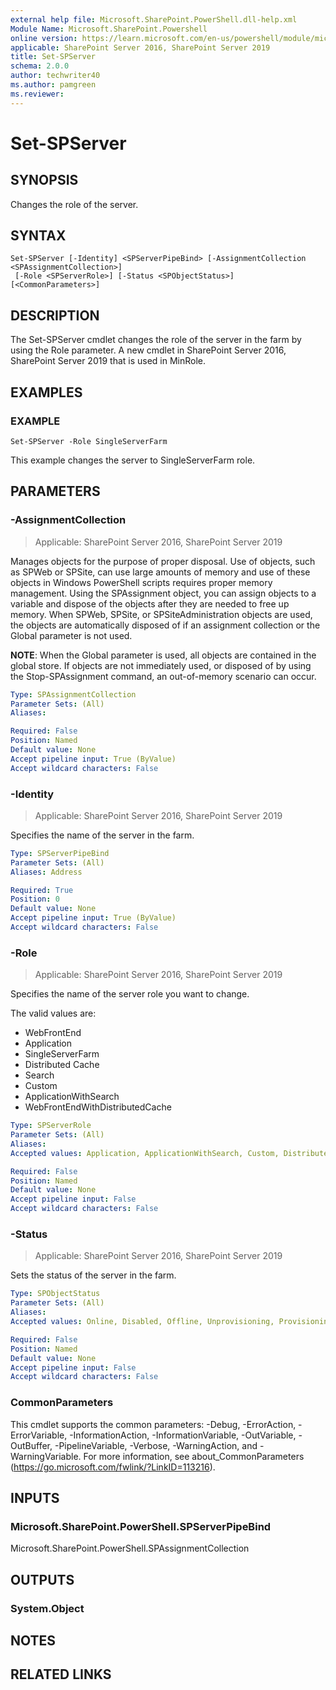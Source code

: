 ```yaml
---
external help file: Microsoft.SharePoint.PowerShell.dll-help.xml
Module Name: Microsoft.SharePoint.Powershell
online version: https://learn.microsoft.com/en-us/powershell/module/microsoft.sharepoint.powershell/set-spserver
applicable: SharePoint Server 2016, SharePoint Server 2019
title: Set-SPServer
schema: 2.0.0
author: techwriter40
ms.author: pamgreen
ms.reviewer:
---
```


# Set-SPServer

## SYNOPSIS
Changes the role of the server.

## SYNTAX

```
Set-SPServer [-Identity] <SPServerPipeBind> [-AssignmentCollection <SPAssignmentCollection>]
 [-Role <SPServerRole>] [-Status <SPObjectStatus>] [<CommonParameters>]
```

## DESCRIPTION
The Set-SPServer cmdlet changes the role of the server in the farm by using the Role parameter. A new cmdlet in SharePoint Server 2016, SharePoint Server 2019 that is used in MinRole.

## EXAMPLES

### EXAMPLE
```
Set-SPServer -Role SingleServerFarm
```

This example changes the server to SingleServerFarm role.

## PARAMETERS

### -AssignmentCollection

> Applicable: SharePoint Server 2016, SharePoint Server 2019

Manages objects for the purpose of proper disposal. Use of objects, such as SPWeb or SPSite, can use large amounts of memory and use of these objects in Windows PowerShell scripts requires proper memory management. Using the SPAssignment object, you can assign objects to a variable and dispose of the objects after they are needed to free up memory. When SPWeb, SPSite, or SPSiteAdministration objects are used, the objects are automatically disposed of if an assignment collection or the Global parameter is not used.

**NOTE**: When the Global parameter is used, all objects are contained in the global store. If objects are not immediately used, or disposed of by using the Stop-SPAssignment command, an out-of-memory scenario can occur.

```yaml
Type: SPAssignmentCollection
Parameter Sets: (All)
Aliases:

Required: False
Position: Named
Default value: None
Accept pipeline input: True (ByValue)
Accept wildcard characters: False
```

### -Identity

> Applicable: SharePoint Server 2016, SharePoint Server 2019

Specifies the name of the server in the farm.

```yaml
Type: SPServerPipeBind
Parameter Sets: (All)
Aliases: Address

Required: True
Position: 0
Default value: None
Accept pipeline input: True (ByValue)
Accept wildcard characters: False
```

### -Role

> Applicable: SharePoint Server 2016, SharePoint Server 2019

Specifies the name of the server role you want to change.

The valid values are:

* WebFrontEnd
* Application
* SingleServerFarm
* Distributed Cache
* Search
* Custom
* ApplicationWithSearch
* WebFrontEndWithDistributedCache

```yaml
Type: SPServerRole
Parameter Sets: (All)
Aliases:
Accepted values: Application, ApplicationWithSearch, Custom, DistributedCache, Search, SingleServerFarm, WebFrontEnd, WebFrontEndWithDistributedCache

Required: False
Position: Named
Default value: None
Accept pipeline input: False
Accept wildcard characters: False
```

### -Status

> Applicable: SharePoint Server 2016, SharePoint Server 2019

Sets the status of the server in the farm.

```yaml
Type: SPObjectStatus
Parameter Sets: (All)
Aliases:
Accepted values: Online, Disabled, Offline, Unprovisioning, Provisioning, Upgrading, Patching

Required: False
Position: Named
Default value: None
Accept pipeline input: False
Accept wildcard characters: False
```

### CommonParameters
This cmdlet supports the common parameters: -Debug, -ErrorAction, -ErrorVariable, -InformationAction, -InformationVariable, -OutVariable, -OutBuffer, -PipelineVariable, -Verbose, -WarningAction, and -WarningVariable. For more information, see about_CommonParameters (https://go.microsoft.com/fwlink/?LinkID=113216).

## INPUTS

### Microsoft.SharePoint.PowerShell.SPServerPipeBind
Microsoft.SharePoint.PowerShell.SPAssignmentCollection

## OUTPUTS

### System.Object

## NOTES

## RELATED LINKS
